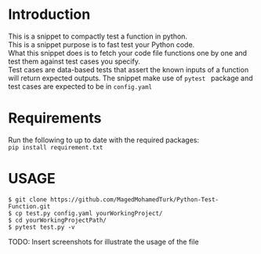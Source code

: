 # Introduction 
This is a snippet to compactly test a function in python.  
This is a snippet purpose is to fast test your Python code.  
What this snippet does is to fetch your code file functions one by one and test them against test cases you specify.  
Test cases are data-based tests that assert the known inputs of a function will return expected outputs.
The snippet make use of `pytest ` package and test cases are expected to be in `config.yaml`

# Requirements
Run the following to up to date with the required packages:  
`pip install requirement.txt`  
# USAGE  
`$ git clone https://github.com/MagedMohamedTurk/Python-Test-Function.git`  
`$ cp test.py config.yaml yourWorkingProject/`  
`$ cd yourWorkingProjectPath/`  
`$ pytest test.py -v`  

TODO: Insert screenshots for illustrate the usage of the file 
